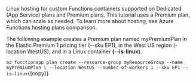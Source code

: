 Linux hosting for custom Functions containers supported on Dedicated (App Service) plans and Premium plans. This tutorial uses a Premium plan, which can scale as needed. To learn more about hosting, see Azure Functions hosting plans comparison.

The following example creates a Premium plan named myPremiumPlan in the Elastic Premium 1 pricing tier (--sku EP1), in the West US region (-location WestUS), and in a Linux container **(--is-linux)**.

`az functionapp plan create --resource-group myResourceGroup --name myPremiumPlan \
--location WestUS --number-of-workers 1 --sku EP1 --is-linux`{{copy}}
